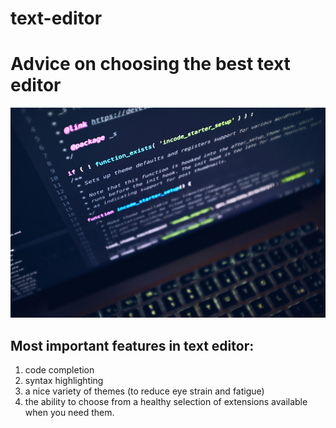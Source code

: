 # text-editor
# Advice on choosing the best text editor
![gray laptop](turned-gray-laptop-computer.jpg)
## Most important features in text editor: 
1. code completion 
2. syntax highlighting
3. a nice variety of themes (to reduce eye strain and
fatigue)
4. the ability to choose from a healthy selection of
extensions available when you need them. 
